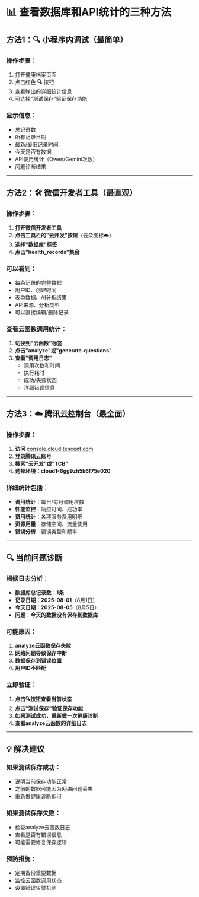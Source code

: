 # 📊 查看数据库和API统计的三种方法

## 方法1：🔍 小程序内调试（最简单）

### 操作步骤：
1. 打开健康档案页面
2. 点击红色 **🔍** 按钮
3. 查看弹出的详细统计信息
4. 可选择"测试保存"验证保存功能

### 显示信息：
- 总记录数
- 所有记录日期
- 最新/最旧记录时间
- 今天是否有数据
- API使用统计（Qwen/Gemini次数）
- 问题诊断结果

---

## 方法2：🛠️ 微信开发者工具（最直观）

### 操作步骤：
1. **打开微信开发者工具**
2. **点击工具栏的"云开发"按钮**（云朵图标☁️）
3. **选择"数据库"标签**
4. **点击"health_records"集合**

### 可以看到：
- 每条记录的完整数据
- 用户ID、创建时间
- 表单数据、AI分析结果
- API来源、分析类型
- 可以直接编辑/删除记录

### 查看云函数调用统计：
1. **切换到"云函数"标签**
2. **点击"analyze"或"generate-questions"**
3. **查看"调用日志"**
   - 调用次数和时间
   - 执行耗时
   - 成功/失败状态
   - 详细错误信息

---

## 方法3：☁️ 腾讯云控制台（最全面）

### 操作步骤：
1. **访问** [console.cloud.tencent.com](https://console.cloud.tencent.com/)
2. **登录腾讯云账号**
3. **搜索"云开发"或"TCB"**
4. **选择环境：cloud1-6gg9zh5k6f75e020**

### 详细统计包括：
- **调用统计**：每日/每月调用次数
- **性能监控**：响应时间、成功率
- **费用统计**：各项服务费用明细
- **资源用量**：存储空间、流量使用
- **错误分析**：错误类型和频率

---

## 🔍 当前问题诊断

### 根据日志分析：
- **数据库总记录数：1条**
- **记录日期：2025-08-01**（8月1日）
- **今天日期：2025-08-05**（8月5日）
- **问题：今天的数据没有保存到数据库**

### 可能原因：
1. **analyze云函数保存失败**
2. **网络问题导致保存中断**
3. **数据保存到错误位置**
4. **用户ID不匹配**

### 立即验证：
1. **点击🔍按钮查看当前状态**
2. **点击"测试保存"验证保存功能**
3. **如果测试成功，重新做一次健康诊断**
4. **查看analyze云函数的详细日志**

---

## 💡 解决建议

### 如果测试保存成功：
- 说明当前保存功能正常
- 之前的数据可能因为网络问题丢失
- 重新做健康诊断即可

### 如果测试保存失败：
- 检查analyze云函数日志
- 查看是否有错误信息
- 可能需要修复保存逻辑

### 预防措施：
- 定期备份重要数据
- 监控云函数调用状态
- 设置错误告警机制